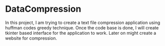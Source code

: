 # DataCompression
In this project, I am trying to create a text file compression application using huffman codes greedy technique.
Once the code base is done, I will create tkinter based interface for the application to work.
Later on might create a website for compression.
